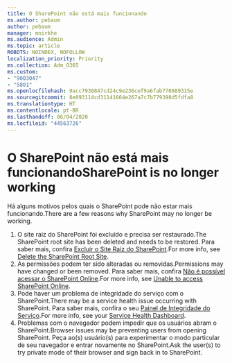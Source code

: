 ```yaml
---
title: O SharePoint não está mais funcionando
ms.author: pebaum
author: pebaum
manager: mnirkhe
ms.audience: Admin
ms.topic: article
ROBOTS: NOINDEX, NOFOLLOW
localization_priority: Priority
ms.collection: Adm_O365
ms.custom:
- "9003047"
- "5801"
ms.openlocfilehash: 9acc7930847cd24c9e236cef9a6fab770889315e
ms.sourcegitcommit: 8e093114cd31141664e267a7c7b779398d5fdfa8
ms.translationtype: HT
ms.contentlocale: pt-BR
ms.lasthandoff: 06/04/2020
ms.locfileid: "44563726"
---
```

# <a name="sharepoint-is-no-longer-working"></a><span data-ttu-id="54f00-102">O SharePoint não está mais funcionando</span><span class="sxs-lookup"><span data-stu-id="54f00-102">SharePoint is no longer working</span></span>

<span data-ttu-id="54f00-103">Há alguns motivos pelos quais o SharePoint pode não estar mais funcionando.</span><span class="sxs-lookup"><span data-stu-id="54f00-103">There are a few reasons why SharePoint may no longer be working.</span></span>

1. <span data-ttu-id="54f00-104">O site raiz do SharePoint foi excluído e precisa ser restaurado.</span><span class="sxs-lookup"><span data-stu-id="54f00-104">The SharePoint root site has been deleted and needs to be restored.</span></span> <span data-ttu-id="54f00-105">Para saber mais, confira [Excluir o Site Raiz do SharePoint](https://docs.microsoft.com/sharepoint/troubleshoot/sites/url-that-resides-under-root-site-collection-is-broken).</span><span class="sxs-lookup"><span data-stu-id="54f00-105">For more info, see [Delete the SharePoint Root Site](https://docs.microsoft.com/sharepoint/troubleshoot/sites/url-that-resides-under-root-site-collection-is-broken).</span></span>
2. <span data-ttu-id="54f00-106">As permissões podem ter sido alteradas ou removidas.</span><span class="sxs-lookup"><span data-stu-id="54f00-106">Permissions may have changed or been removed.</span></span> <span data-ttu-id="54f00-107">Para saber mais, confira [Não é possível acessar o SharePoint Online](https://docs.microsoft.com/sharepoint/troubleshoot/sharing-and-permissions/sharepoint-online-inaccessible).</span><span class="sxs-lookup"><span data-stu-id="54f00-107">For more info, see [Unable to access SharePoint Online](https://docs.microsoft.com/sharepoint/troubleshoot/sharing-and-permissions/sharepoint-online-inaccessible).</span></span>
3. <span data-ttu-id="54f00-108">Pode haver um problema de integridade do serviço com o SharePoint.</span><span class="sxs-lookup"><span data-stu-id="54f00-108">There may be a service health issue occurring with SharePoint.</span></span> <span data-ttu-id="54f00-109">Para saber mais, confira o seu [Painel de Integridade do Serviço](https://admin.microsoft.com/AdminPortal/Home#/servicehealth).</span><span class="sxs-lookup"><span data-stu-id="54f00-109">For more info, see your [Service Health Dashboard](https://admin.microsoft.com/AdminPortal/Home#/servicehealth).</span></span>
4. <span data-ttu-id="54f00-110">Problemas com o navegador podem impedir que os usuários abram o SharePoint.</span><span class="sxs-lookup"><span data-stu-id="54f00-110">Browser issues may be preventing users from opening SharePoint.</span></span> <span data-ttu-id="54f00-111">Peça ao(s) usuário(s) para experimentar o modo particular de seu navegador e entrar novamente no SharePoint.</span><span class="sxs-lookup"><span data-stu-id="54f00-111">Ask the user(s) to try private mode of their browser and sign back in to SharePoint.</span></span>
